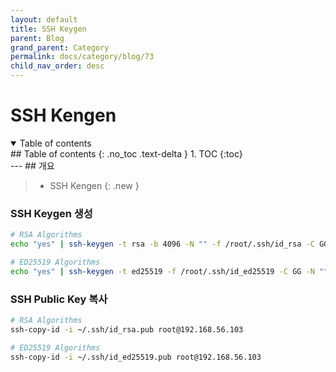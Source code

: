 ```yaml
---
layout: default
title: SSH Keygen
parent: Blog
grand_parent: Category
permalink: docs/category/blog/73
child_nav_order: desc
---
```

# SSH Kengen
<details open markdown="block">
  <summary>
    Table of contents
  </summary>
  ## Table of contents
  {: .no_toc .text-delta }
1. TOC
{:toc}
</details>
---
## 개요

> - SSH Kengen
{: .new }

### SSH Keygen 생성

```bash
# RSA Algorithms
echo "yes" | ssh-keygen -t rsa -b 4096 -N "" -f /root/.ssh/id_rsa -C GG -N ""
```

```bash
# ED25519 Algorithms
echo "yes" | ssh-keygen -t ed25519 -f /root/.ssh/id_ed25519 -C GG -N ""
```

### SSH Public Key 복사

```bash
# RSA Algorithms
ssh-copy-id -i ~/.ssh/id_rsa.pub root@192.168.56.103
```

```bash
# ED25519 Algorithms
ssh-copy-id -i ~/.ssh/id_ed25519.pub root@192.168.56.103
```
